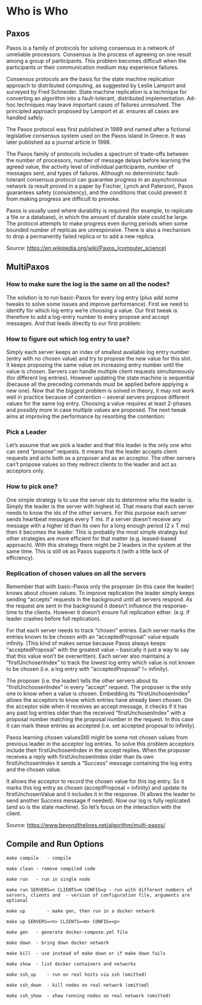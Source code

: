 # Who is Who

## Paxos
Paxos is a family of protocols for solving consensus in a network of unreliable processors. Consensus is the process of agreeing on one result among a group of participants. This problem becomes difficult when the participants or their communication medium may experience failures.

Consensus protocols are the basis for the state machine replication approach to distributed computing, as suggested by Leslie Lamport and surveyed by Fred Schneider.  State machine replication is a technique for converting an algorithm into a fault-tolerant, distributed implementation. Ad-hoc techniques may leave important cases of failures unresolved.  The principled approach proposed by Lamport et al. ensures all cases are handled safely.

The Paxos protocol was first published in 1989 and named after a fictional legislative consensus system used on the Paxos island in Greece. It was later published as a journal article in 1998.

The Paxos family of protocols includes a spectrum of trade-offs between the number of processors, number of message delays before learning the agreed value, the activity level of individual participants, number of messages sent, and types of failures.  Although no deterministic fault-tolerant consensus protocol can guarantee progress in an asynchronous network (a result proved in a paper by Fischer, Lynch and Paterson), Paxos guarantees safety (consistency), and the conditions that could prevent it from making progress are difficult to provoke.

Paxos is usually used where durability is required (for example, to replicate a file or a database), in which the amount of durable state could be large.  The protocol attempts to make progress even during periods when some bounded number of replicas are unresponsive.  There is also a mechanism to drop a permanently failed replica or to add a new replica.

Source: https://en.wikipedia.org/wiki/Paxos_(computer_science)

## MultiPaxos

### How to make sure the log is the same on all the nodes?  
The solution is to run basic-Paxos for every log entry (plus add some tweaks to solve some issues and improve performance).  First we need to identify for which log entry we’re choosing a value. Our first tweak is therefore to add a log-entry number to every propose and accept messages.  And that leads directly to our first problem:

### How to figure out which log entry to use?
Simply each server keeps an index of smallest available log entry number (entry with no chosen value) and try to propose the new value for this slot. It keeps proposing the same value on increasing entry number until the value is chosen.  Servers can handle multiple client requests simultaneously (for different log entries). However updating the state machine is sequential (because all the preceding commands must be applied before applying a new one).  Now that the biggest problem is solved in theory, it may not work well in practice because of contention – several servers propose different values for the same log entry. Choosing a value requires at least 2-phases and possibly more in case multiple values are proposed.  The next tweak aims at improving the performance by resorbing the contention:

### Pick a Leader

Let’s assume that we pick a leader and that this leader is the only one who can send “propose” requests.  It means that the leader accepts client requests and acts both as a  proposer and as an acceptor.  The other servers can’t propose values so they redirect clients to the leader and act as acceptors only.

### How to pick one?

One simple strategy is to use the server ids to determine who the leader is. Simply the leader is the server with highest id.  That means that each server needs to know the ids of the other servers. For this purpose each server sends heartbeat messages every T ms.  If  a server doesn’t receive any message with a higher id than its own for a long enough period (2 x T ms) then it becomes the leader.  This is probably the most simple strategy but other strategies are more efficient for that matter (e.g. leased-based approach).  With this strategy there might be 2 leaders in the system at the same time. This is still ok as Paxos supports it (with a little lack of efficiency).

### Replication of chosen values on all the servers

Remember that with basic-Paxos only the proposer (in this case the leader) knows about chosen values.  To improve replication the leader simply keeps sending “accepts” requests in the background until all servers respond. As the request are sent in the background it doesn’t influence the response-time to the clients. However it doesn’t ensure full replication either. (e.g. if leader crashes before full replication).

For that each server needs to track “chosen” entries. Each server marks the entries known to be chosen with an “acceptedProposal” value equals infinity. (This kind of makes sense because Paxos always keeps “acceptedProposal” with the greatest value – basically it just a way to say that this value won’t be overwritten).  Each server also maintains a “firstUnchosenIndex” to track the lowest log entry which value is not known to be chosen (i.e. a log entry with “acceptedProposal” != infinity).

The proposer (i.e. the leader) tells the other servers about its “firstUnchoosenIndex” in every “accept” request. The proposer is the only one to know when a value is chosen. Embedding its “firstUnchosenIndex” allows the acceptors to know which entries have already been chosen.  On the acceptor side when it receives an accept message, it checks if it has any past log entries older than the received “firstUnchosenIndex” with a proposal number matching the proposal number in the request. In this case it can mark these entries as accepted (i.e. set accepted proposal to infinity).

Paxos learning chosen valuesStill might be some not chosen values from previous leader in the acceptor log entries.  To solve this problem acceptors include their firstUnchosenIndex in the accept replies. When the proposer receives a reply with firstUnchosenIndex older than its own firstUnchosenIndex it sends a “Success” message containing the log entry and the chosen value.

It allows the acceptor to record the chosen value for this log entry. So it marks this log entry as chosen (acceptProposal = infinity) and update its firstUnchosenValue and it includes it in the response. (It allows the leader to send another Success message if needed).  Now our log is fully replicated (and so is the state machine). So let’s focus on the interaction with the client.

Source: https://www.beyondthelines.net/algorithm/multi-paxos/ 

## Compile and Run Options

`make compile	- compile`

`make clean	- remove compiled code`

`make run	- run in single node`

`make run SERVERS=n CLIENTS=m CONFIG=p
                - run with different numbers of servers, clients and 
                - version of configuration file, arguments are optional`

`make up		- make gen, then run in a docker network`

`make up SERVERS=<n> CLIENTS=<m> CONFIG=<p>`

`make gen	- generate docker-compose.yml file`

`make down	- bring down docker network`

`make kill	- use instead of make down or if make down fails`

`make show	- list docker containers and networks`

`make ssh_up	- run on real hosts via ssh (omitted)`

`make ssh_down	- kill nodes on real network (omitted)`

`make ssh_show	- show running nodes on real network (omitted)`
